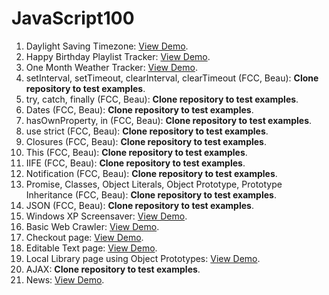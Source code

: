 # JavaScript100

1. Daylight Saving Timezone: [View Demo](https://youthful-babbage-d4ff30.netlify.com/).
2. Happy Birthday Playlist Tracker: [View Demo](https://condescending-swirles-147ee5.netlify.com/).
3. One Month Weather Tracker: [View Demo](https://condescending-kalam-7ab617.netlify.com/).
4. setInterval, setTimeout, clearInterval, clearTimeout (FCC, Beau): **Clone repository to test examples**.
5. try, catch, finally (FCC, Beau): **Clone repository to test examples**.
6. Dates (FCC, Beau): **Clone repository to test examples**.
7. hasOwnProperty, in (FCC, Beau): **Clone repository to test examples**.
8. use strict (FCC, Beau): **Clone repository to test examples**.
9. Closures (FCC, Beau): **Clone repository to test examples**.
10. This (FCC, Beau): **Clone repository to test examples**.
11. IIFE (FCC, Beau): **Clone repository to test examples**.
12. Notification (FCC, Beau): **Clone repository to test examples**.
13. Promise, Classes, Object Literals, Object Prototype, Prototype Inheritance (FCC, Beau): **Clone repository to test examples**.
14. JSON (FCC, Beau): **Clone repository to test examples**.
15. Windows XP Screensaver: [View Demo](https://youthful-goodall-03c376.netlify.com/).
16. Basic Web Crawler: [View Demo](https://suspicious-khorana-0bb294.netlify.com/).
17. Checkout page: [View Demo](https://flamboyant-dijkstra-aa95bd.netlify.com/).
18. Editable Text page: [View Demo](https://gracious-allen-7e5b5b.netlify.com/).
19. Local Library page using Object Prototypes: [View Demo](https://zen-villani-3ec863.netlify.com/).
20. AJAX: **Clone repository to test examples**.
21. News: [View Demo](https://stoic-mestorf-9c7513.netlify.com/).
